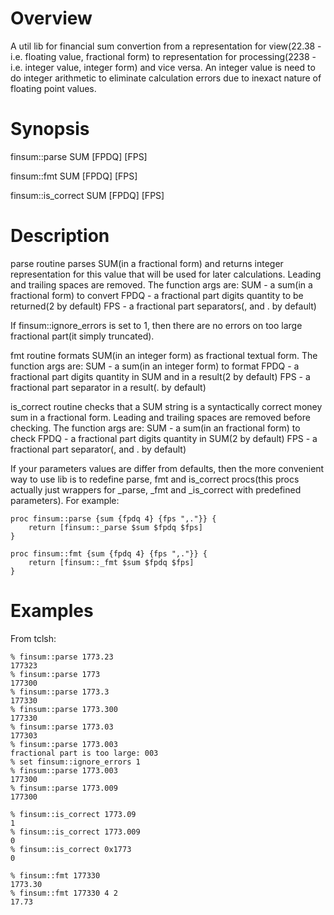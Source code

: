 Overview
========

A util lib for financial sum convertion from a representation for view(22.38 -
i.e. floating value, fractional form) to representation for processing(2238 - i.e. integer
value, integer form) and vice versa. An integer value is need to do integer arithmetic to
eliminate calculation errors due to inexact nature of floating point values.

Synopsis
========

finsum::parse SUM [FPDQ] [FPS]

finsum::fmt SUM [FPDQ] [FPS]

finsum::is\_correct SUM [FPDQ] [FPS]

Description
===========

parse routine parses SUM(in a fractional form) and returns integer
representation for this value that will be used for later calculations.
Leading and trailing spaces are removed. The
function args are:
SUM  - a sum(in a fractional form) to convert
FPDQ - a fractional part digits quantity to be returned(2 by default)
FPS  - a fractional part separators(, and . by default)

If finsum::ignore\_errors is set to 1, then there are no errors on
too large fractional part(it simply truncated).

fmt routine formats SUM(in an integer form) as fractional textual form.
The function args are:
SUM  - a sum(in an integer form) to format
FPDQ - a fractional part digits quantity in SUM and in a result(2 by default)
FPS  - a fractional part separator in a result(. by default)

is\_correct routine checks that a SUM string is a syntactically correct
money sum in a fractional form. Leading and trailing spaces are removed before
checking. The function args are:
SUM  - a sum(in an fractional form) to check
FPDQ - a fractional part digits quantity in SUM(2 by default)
FPS  - a fractional part separator(, and . by default)

If your parameters values are differ from defaults, then the more
convenient way to use lib is to redefine parse, fmt and is\_correct
procs(this procs actually just wrappers for \_parse, \_fmt and \_is\_correct
with predefined parameters).
For example:

```
proc finsum::parse {sum {fpdq 4} {fps ",."}} {
	return [finsum::_parse $sum $fpdq $fps]
}

proc finsum::fmt {sum {fpdq 4} {fps ",."}} {
	return [finsum::_fmt $sum $fpdq $fps]
}
```

Examples
========

From tclsh:

```
% finsum::parse 1773.23
177323
% finsum::parse 1773
177300
% finsum::parse 1773.3
177330
% finsum::parse 1773.300
177330
% finsum::parse 1773.03
177303
% finsum::parse 1773.003
fractional part is too large: 003
% set finsum::ignore_errors 1
% finsum::parse 1773.003
177300
% finsum::parse 1773.009
177300
```

```
% finsum::is_correct 1773.09
1
% finsum::is_correct 1773.009
0
% finsum::is_correct 0x1773
0
```

```
% finsum::fmt 177330
1773.30
% finsum::fmt 177330 4 2
17.73
```
